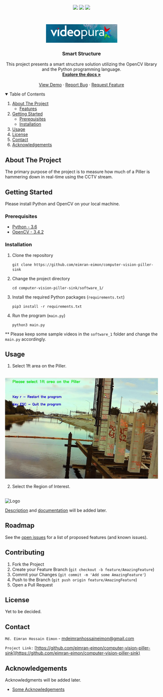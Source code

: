 <!-- PROJECT SHIELDS -->
<!--
*** I'm using markdown "reference style" links for readability.
*** Reference links are enclosed in brackets [ ] instead of parentheses ( ).
*** See the bottom of this document for the declaration of the reference variables
*** for contributors-url, forks-url, etc. This is an optional, concise syntax you may use.
*** https://www.markdownguide.org/basic-syntax/#reference-style-links
-->
<p align="center">
 <a href="https://img.shields.io/badge/Contributor-Eimran_Eimon-<COLOR>.svg" alt="Contributors">
        <img src="https://img.shields.io/badge/Contributor-Eimran_Eimon-<COLOR>.svg" /></a>
    <a href="http://ForTheBadge.com/images/badges/made-with-python.svg" alt="Backers on Open Collective">
        <img src="http://ForTheBadge.com/images/badges/made-with-python.svg" /></a>
    <a href="https://img.shields.io/badge/Release-Software_I-blue.svg" alt="Sponsors on Open Collective">
        <img src="https://img.shields.io/badge/Release-Software_I-blue.svg" /></a>
</p>




<!-- PROJECT LOGO -->
<br />
<p align="center">
  <a href="https://github.com/eimran-eimon/computer-vision-piller-sink/">
    <img src="readme_resources/logo.png" alt="Logo">
  </a>

  <h3 align="center">Smart Structure</h3>

  <p align="center">
    This project presents a smart structure solution utilizing the OpenCV library and the Python programming language.
    <br />
    <a href="https://github.com/eimran-eimon/computer-vision-piller-sink/"><strong>Explore the docs »</strong></a>
    <br />
    <br />
    <a href="https://github.com/eimran-eimon/computer-vision-piller-sink/">View Demo</a>
    ·
    <a href="https://github.com/eimran-eimon/computer-vision-piller-sink/">Report Bug</a>
    ·
    <a href="https://github.com/eimran-eimon/computer-vision-piller-sink/">Request Feature</a>
</p>



<!-- TABLE OF CONTENTS -->
<details open="open">
  <summary>Table of Contents</summary>
  <ol>
    <li>
      <a href="#about-the-project">About The Project</a>
      <ul>
        <li><a href="#built-with">Features</a></li>
      </ul>
    </li>
    <li>
      <a href="#getting-started">Getting Started</a>
      <ul>
        <li><a href="#prerequisites">Prerequisites</a></li>
        <li><a href="#installation">Installation</a></li>
      </ul>
    </li>
    <li><a href="#usage">Usage</a></li>
    <li><a href="#license">License</a></li>
    <li><a href="#contact">Contact</a></li>
    <li><a href="#acknowledgements">Acknowledgements</a></li>
  </ol>
</details>



<!-- ABOUT THE PROJECT -->
## About The Project


The primary purpose of the project is to measure how much of a Piller is hammering down in real-time using the CCTV stream.


<!-- GETTING STARTED -->
## Getting Started
Please install Python and OpenCV on your local machine.

### Prerequisites

* [Python - 3.6](https://www.python.org/)
* [OpenCV - 3.4.2](https://opencv.org/release/opencv-3-4-2/)


### Installation

1. Clone the repository
   ```
   git clone https://github.com/eimran-eimon/computer-vision-piller-sink
   ```
3. Change the project directory
   ```
   cd computer-vision-piller-sink/software_1/
   ```
4. Install the required Python packages (`requirements.txt`)
   ```
   pip3 install -r requirements.txt
   ```
   
5. Run the program (`main.py`)
   ```
   python3 main.py
   ```
** Please keep some sample videos in the `software_1` folder and change the `main.py` accordingly.


<!-- USAGE EXAMPLES -->
## Usage
1. Select 1ft area on the Piller.
<br> 
   <img src="readme_resources/set_1_ft.gif" alt="Logo"> 

2. Select the Region of Interest.
<br> 
   <img src="readme_resources/select_roi.gif" alt="Logo"> 

[Description](https://example.com) and [documentation](https://example.com) will be added later. 



<!-- ROADMAP -->
## Roadmap

See the [open issues](https://github.com/eimran-eimon/computer-vision-piller-sink/issues) for a list of proposed features (and known issues).



<!-- CONTRIBUTING -->
## Contributing

1. Fork the Project
2. Create your Feature Branch (`git checkout -b feature/AmazingFeature`)
3. Commit your Changes (`git commit -m 'Add some AmazingFeature'`)
4. Push to the Branch (`git push origin feature/AmazingFeature`)
5. Open a Pull Request



<!-- LICENSE -->
## License
 Yet to be decided.


<!-- CONTACT -->
## Contact

`Md. Eimran Hossain Eimon` - mdeimranhossaineimon@gmail.com

`Project Link:` [https://github.com/eimran-eimon/computer-vision-piller-sink](https://github.com/eimran-eimon/computer-vision-piller-sink)



<!-- ACKNOWLEDGEMENTS -->
## Acknowledgements
Acknowledgments will be added later.
* [Some Acknowledgements]()





<!-- MARKDOWN LINKS & IMAGES -->
<!-- https://www.markdownguide.org/basic-syntax/#reference-style-links -->
[contributors-shield]: https://img.shields.io/badge/Contributor-Eimran_Eimon-<COLOR>.svg
[made-with-python]: http://ForTheBadge.com/images/badges/made-with-python.svg
[gitHub-release]: https://img.shields.io/badge/Release-Software_I-blue.svg
